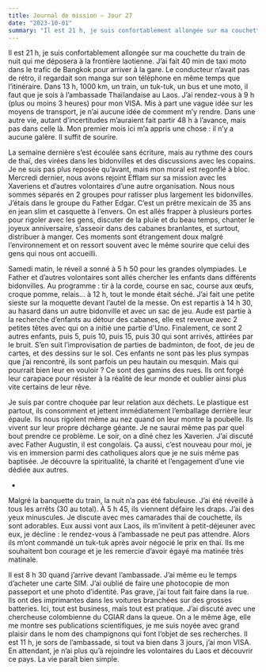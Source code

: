 ```yaml
---
title: Journal de mission ~ Jour 27
date: "2023-10-01"
summary: "Il est 21 h, je suis confortablement allongée sur ma couchette du train de nuit qui me déposera à la frontière laotienne."
---
```

 
Il est 21 h, je suis confortablement allongée sur ma couchette du train de nuit qui me déposera à la frontière laotienne. J’ai fait 40 min de taxi moto dans le trafic de Bangkok pour arriver à la gare. Le conducteur n’avait pas de rétro, il regardait son manga sur son téléphone en même temps que l’itinéraire. Dans 13 h, 1000 km, un train, un tuk-tuk, un bus et une moto, il faut que je sois à l’ambassade Thaïlandaise au Laos. J’ai rendez-vous à 9 h (plus ou moins 3 heures) pour mon VISA. Mis à part une vague idée sur les moyens de transport, je n’ai aucune idée de comment m’y rendre. Dans une autre vie, autant d’incertitudes m’auraient fait partir 48 h à l’avance, mais pas dans celle là. Mon premier mois ici m’a appris une chose : il n’y a aucune galère. Il suffit de sourire.


La semaine dernière s’est écoulée sans écriture, mais au rythme des cours de thaï, des virées dans les bidonvilles et des discussions avec les copains. Je ne suis pas plus reposée qu’avant, mais mon moral est regonflé à bloc.
Mercredi dernier, nous avons rejoint Efflam sur sa mission avec les Xaveriens et d’autres volontaires d’une autre organisation. Nous nous sommes séparés en 2 groupes pour ratisser plus largement les bidonvilles. J’étais dans le groupe du Father Edgar. C’est un prêtre mexicain de 35 ans en jean slim et casquette à l’envers. On est allés frapper à plusieurs portes pour rigoler avec les gens, discuter de la pluie et du beau temps, chanter le joyeux anniversaire, s’asseoir dans des cabanes branlantes, et surtout, distribuer à manger. Ces moments sont étrangement doux malgré l’environnement et on ressort souvent avec le même sourire que celui des gens qui nous ont accueilli.


Samedi matin, le réveil a sonné à 5 h 50 pour les grandes olympiades. Le Father et d’autres volontaires sont allés chercher les enfants dans différents bidonvilles. Au programme : tir à la corde, course en sac, course aux œufs, croque pomme, relais… à 12 h, tout le monde était séché. J’ai fait une petite sieste sur la moquette devant l’autel de la messe. On est repartis à 14 h 30, au hasard dans un autre bidonville et avec un sac de jeu. Aude est partie à la recherche d’enfants au détour des cabanes, elle est revenue avec 2 petites têtes avec qui on a initié une partie d'Uno. Finalement, ce sont 2 autres enfants, puis 5, puis 10, puis 15, puis 30 qui sont arrivés, attirées par le bruit. S’en suit l’improvisation de parties de badminton, de foot, de jeu de cartes, et des dessins sur le sol. Ces enfants ne sont pas les plus sympas que j’ai rencontré, ils sont parfois un peu hautain ou mesquin. Mais qui pourrait bien leur en vouloir ? Ce sont des gamins des rues. Ils ont forgé leur carapace pour résister à la réalité de leur monde et oublier ainsi plus vite certains de leur rêve.


Je suis par contre choquée par leur relation aux déchets. Le plastique est partout, ils consomment et jettent immédiatement l’emballage derrière leur épaule. Ils nous rigolent même au nez quand on leur montre la poubelle. Ils vivent sur leur propre décharge géante. Je ne saurai même pas par quel bout prendre ce problème.
Le soir, on a dîné chez les Xaverien. J’ai discuté avec Father Augustin, il est congolais. Ça aussi, c’est nouveau pour moi, je vis en immersion parmi des catholiques alors que je ne suis même pas baptisée. Je découvre la spiritualité, la charité et l’engagement d’une vie dédiée aux autres.


-


Malgré la banquette du train, la nuit n’a pas été fabuleuse. J’ai été réveillé à tous les arrêts (30 au total). À 5 h 45, ils viennent défaire les draps. J’ai des yeux minuscules. Je discute avec mes camarades thaï de couchette, ils sont adorables. Eux aussi vont aux Laos, ils m’invitent à petit-déjeuner avec eux, je décline : le rendez-vous à l’ambassade ne peut pas attendre. Alors ils m’ont commandé un tuk-tuk après avoir négocié le prix en thaï. Ils me souhaitent bon courage et je les remercie d’avoir égayé ma matinée très matinale.


Il est 8 h 30 quand j’arrive devant l’ambassade. J’ai même eu le temps d’acheter une carte SIM. J’ai oublié de faire une photocopie de mon passeport et une photo d’identité. Pas grave, j’ai tout fait faire dans la rue. Ils ont des imprimantes dans les voitures branchées sur des grosses batteries. Ici, tout est business, mais tout est pratique. J’ai discuté avec une chercheuse colombienne du CGIAR dans la queue. On a le même âge, elle me montre ses publications scientifiques, je me suis noyée avec grand plaisir dans le nom des champignons qui font l’objet de ses recherches.
Il est 11 h, je sors de l’ambassade, si tout va bien dans 3 jours, j’ai mon VISA. En attendant, je n’ai plus qu’à rejoindre les volontaires du Laos et découvrir ce pays. La vie paraît bien simple.
